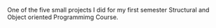One of the five small projects I did for my first semester Structural and Object oriented Programmimg Course.
